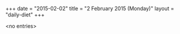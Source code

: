 +++
date = "2015-02-02"
title = "2 February 2015 (Monday)"
layout = "daily-diet"
+++


\<no entries\>

